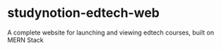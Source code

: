 # studynotion-edtech-web
A complete website for launching and viewing edtech courses, built on MERN Stack 
